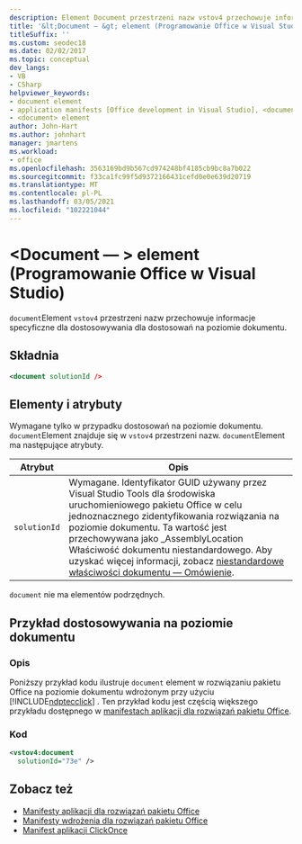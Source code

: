 ```yaml
---
description: Element Document przestrzeni nazw vstov4 przechowuje informacje specyficzne dla dostosowywania dla dostosowań na poziomie dokumentu.
title: '&lt;Document — &gt; element (Programowanie Office w Visual Studio)'
titleSuffix: ''
ms.custom: seodec18
ms.date: 02/02/2017
ms.topic: conceptual
dev_langs:
- VB
- CSharp
helpviewer_keywords:
- document element
- application manifests [Office development in Visual Studio], <document> element
- <document> element
author: John-Hart
ms.author: johnhart
manager: jmartens
ms.workload:
- office
ms.openlocfilehash: 3563169bd9b567cd974248bf4185cb9bc8a7b022
ms.sourcegitcommit: f33ca1fc99f5d9372166431cefd0e0e639d20719
ms.translationtype: MT
ms.contentlocale: pl-PL
ms.lasthandoff: 03/05/2021
ms.locfileid: "102221044"
---
```

# <a name="ltdocumentgt-element-office-development-in-visual-studio"></a>&lt;Document — &gt; element (Programowanie Office w Visual Studio)
  `document`Element `vstov4` przestrzeni nazw przechowuje informacje specyficzne dla dostosowywania dla dostosowań na poziomie dokumentu.

## <a name="syntax"></a>Składnia

```xml
<document solutionId />
```

## <a name="elements-and-attributes"></a>Elementy i atrybuty
 Wymagane tylko w przypadku dostosowań na poziomie dokumentu. `document`Element znajduje się w `vstov4` przestrzeni nazw. `document`Element ma następujące atrybuty.

|Atrybut|Opis|
|---------------|-----------------|
|`solutionId`|Wymagane. Identyfikator GUID używany przez Visual Studio Tools dla środowiska uruchomieniowego pakietu Office w celu jednoznacznego zidentyfikowania rozwiązania na poziomie dokumentu. Ta wartość jest przechowywana jako _AssemblyLocation Właściwość dokumentu niestandardowego. Aby uzyskać więcej informacji, zobacz [niestandardowe właściwości dokumentu — Omówienie](../vsto/custom-document-properties-overview.md).|

 `document` nie ma elementów podrzędnych.

## <a name="document-level-customization-example"></a>Przykład dostosowywania na poziomie dokumentu

### <a name="description"></a>Opis
 Poniższy przykład kodu ilustruje `document` element w rozwiązaniu pakietu Office na poziomie dokumentu wdrożonym przy użyciu [!INCLUDE[ndptecclick](../vsto/includes/ndptecclick-md.md)] . Ten przykład kodu jest częścią większego przykładu dostępnego w [manifestach aplikacji dla rozwiązań pakietu Office](../vsto/application-manifests-for-office-solutions.md).

### <a name="code"></a>Kod

```xml
<vstov4:document
  solutionId="73e" />
```

## <a name="see-also"></a>Zobacz też

- [Manifesty aplikacji dla rozwiązań pakietu Office](../vsto/application-manifests-for-office-solutions.md)
- [Manifesty wdrożenia dla rozwiązań pakietu Office](../vsto/deployment-manifests-for-office-solutions.md)
- [Manifest aplikacji ClickOnce](../deployment/clickonce-application-manifest.md)
